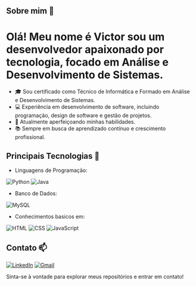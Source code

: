 ## Sobre mim 👋
# Olá! Meu nome é Victor sou um desenvolvedor apaixonado por tecnologia, focado em Análise e Desenvolvimento de Sistemas. 

- 🎓 Sou certificado como Técnico de Informática e Formado em Análise e Desenvolvimento de Sistemas.
- 💻 Experiência em desenvolvimento de software, incluindo programação, design de software e gestão de projetos.
- 🌱 Atualmente aperfeiçoando minhas habilidades.
- 📚 Sempre em busca de aprendizado contínuo e crescimento profissional.


## Principais Tecnologias 🔧

- Linguagens de Programação:
  
![Python](https://img.shields.io/badge/Python-14354C?style=for-the-badge&logo=python&logoColor=white)
![Java](https://img.shields.io/badge/Java-ED8B00?style=for-the-badge&logo=openjdk&logoColor=white)


- Banco de Dados:
  
![MySQL](https://img.shields.io/badge/MySQL-005C84?style=for-the-badge&logo=mysql&logoColor=white)


- Conhecimentos basicos em:
  
![HTML](https://img.shields.io/badge/HTML5-E34F26?style=for-the-badge&logo=html5&logoColor=white)
![CSS](https://img.shields.io/badge/CSS3-1572B6?style=for-the-badge&logo=css3&logoColor=white)
![JavaScript](https://img.shields.io/badge/JavaScript-323330?style=for-the-badge&logo=javascript&logoColor=F7DF1E)


## Contato 📫

[![LinkedIn](https://img.shields.io/badge/LinkedIn-0077B5?style=for-the-badge&logo=linkedin&logoColor=white)](www.linkedin.com/in/victor-hamelin-ab9359237)
[![Gmail](https://img.shields.io/badge/Gmail-D14836?style=for-the-badge&logo=gmail&logoColor=white)](Victordasilvahb@gmail.com)

Sinta-se à vontade para explorar meus repositórios e entrar em contato!

